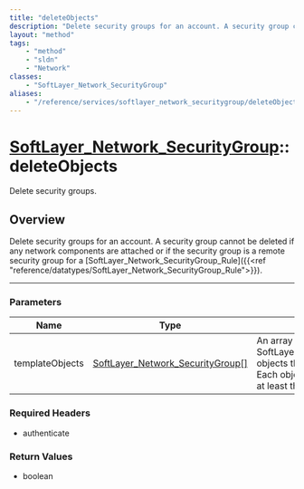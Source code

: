```yaml
---
title: "deleteObjects"
description: "Delete security groups for an account. A security group cannot be deleted if any network components are attached or if t... "
layout: "method"
tags:
    - "method"
    - "sldn"
    - "Network"
classes:
    - "SoftLayer_Network_SecurityGroup"
aliases:
    - "/reference/services/softlayer_network_securitygroup/deleteObjects"
---
```

# [SoftLayer_Network_SecurityGroup](/reference/services/SoftLayer_Network_SecurityGroup)::deleteObjects


Delete security groups.


## Overview 
Delete security groups for an account. A security group cannot be deleted if any network components are attached or if the security group is a remote security group for a [SoftLayer_Network_SecurityGroup_Rule]({{<ref "reference/datatypes/SoftLayer_Network_SecurityGroup_Rule">}}). 

-----

### Parameters 
|Name | Type | Description |
| --- | --- | --- |
|templateObjects| <a href='/reference/datatypes/SoftLayer_Network_SecurityGroup'>SoftLayer_Network_SecurityGroup[] </a>| An array of skeleton SoftLayer_Network_SecurityGroup objects that you wish to delete. Each object in the array must have at least their id properties defined.|


### Required Headers
* authenticate


### Return Values
* boolean




